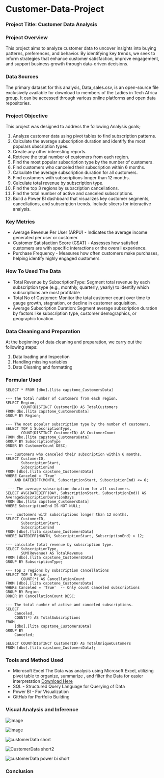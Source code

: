 # Customer-Data-Project
### Project Title: Customer Data Analysis
### Project Overview
This project aims to analyze customer data to uncover insights into buying patterns, preferences, and behavior. By identifying key trends, we seek to inform strategies that enhance customer satisfaction, improve engagement, and support business growth through data-driven decisions.

### Data Sources
The primary dataset for this analysis, Data_sales.csv, is an open-source file exclusively available for download to members of the Ladies in Tech Africa group. It can be accessed through various online platforms and open data repositories.

### Project Objective
This project was designed to address the following Analysis goals;
1. Analyze customer data using pivot tables to find subscription patterns.
2. Calculate the average subscription duration and identify the most populars ubscription types.
3. Create any other interesting reports.
4. Retrieve the total number of customers from each region.
5. Find the most popular subscription type by the number of customers.
6. Find customers who canceled their subscription within 6 months.
7. Calculate the average subscription duration for all customers.
8. Find customers with subscriptions longer than 12 months.
9. Calculate total revenue by subscription type.
10. Find the top 3 regions by subscription cancellations.
11. Find the total number of active and canceled subscriptions.
12. Build a Power BI dashboard that visualizes key customer segments, cancellations, and subscription trends. Include slicers for interactive analysis.

### Key Metrics
- Average Revenue Per User (ARPU) - Indicates the average income generated per user or customer.
- Customer Satisfaction Score (CSAT) - Assesses how satisfied customers are with specific interactions or the overall experience.
- Purchase Frequency - Measures how often customers make purchases, helping identify highly engaged customers.

### How To Used The Data
- Total Revenue by SubscriptionType: Segment total revenue by each subscription type (e.g., monthly, quarterly, yearly) to identify which subscriptions are most profitable
- Total No of Customer: Monitor the total customer count over time to gauge growth, stagnation, or decline in customer acquisition.
- Average Subscription Duration: Segment average subscription duration by factors like subscription type, customer demographics, or geographic location.

### Data Cleaning and Preparation
At the beginning of data cleaning and preparation, we carry out the following steps:
1. Data loading and Inspection
2. Handling missing variables
3. Data Cleaning and formatting

### Formular Used
```
SELECT * FROM [dbo].[lita capstone_CustomersData]

--- The total number of customers from each region.
SELECT Region, 
       COUNT(DISTINCT CustomerID) AS TotalCustomers
FROM dbo.[lita capstone_CustomersData]
GROUP BY Region;

--- The most popular subscription type by the number of customers.
SELECT TOP 1 SubscriptionType, 
       COUNT(DISTINCT CustomerID) AS CustomerCount
FROM dbo.[lita capstone_CustomersData]
GROUP BY SubscriptionType
ORDER BY CustomerCount DESC;

--- customers who canceled their subscription within 6 months.
SELECT CustomerID, 
       SubscriptionStart, 
       SubscriptionEnd
FROM [dbo].[lita capstone_CustomersData]
WHERE Canceled = 'True' 
	AND DATEDIFF(MONTH, SubscriptionStart, SubscriptionEnd) <= 6;
	
 --- The average subscription duration for all customers.
SELECT AVG(DATEDIFF(DAY, SubscriptionStart, SubscriptionEnd)) AS AverageSubscriptionDurationDays
FROM dbo.[lita capstone_CustomersData]
WHERE SubscriptionEnd IS NOT NULL;

---  customers with subscriptions longer than 12 months.
SELECT CustomerID, 
       SubscriptionStart, 
       SubscriptionEnd
FROM [dbo].[lita capstone_CustomersData]
WHERE DATEDIFF(MONTH, SubscriptionStart, SubscriptionEnd) > 12;

--- calculate total revenue by subscription type. 
SELECT SubscriptionType, 
       SUM(Revenue) AS TotalRevenue
FROM [dbo].[lita capstone_CustomersData]
GROUP BY SubscriptionType;

--- Top 3 regions by subscription cancellations
SELECT TOP 3 Region, 
       COUNT(*) AS CancellationCount
FROM [dbo].[lita capstone_CustomersData]
WHERE Canceled = 'True'  -- Only count canceled subscriptions
GROUP BY Region
ORDER BY CancellationCount DESC;

--- The total number of active and canceled subscriptions.
SELECT 
    Canceled, 
    COUNT(*) AS TotalSubscriptions
FROM 
    [dbo].[lita capstone_CustomersData]
GROUP BY 
    Canceled;

SELECT COUNT(DISTINCT CustomerID) AS TotalUniqueCustomers
FROM [dbo].[lita capstone_CustomersData];
```

### Tools and Method Used
- Microsoft Excel  The Data was analysis using Microsoft Excel, utilizing pivot table to organize, summarize , and filter the Data for easier interpretation [Download Here](https://canvas.instructure.com/courses/10186984/files/folder/Capstone%20Project)
- SQL - Structured Query Language for Querying of Data
- Power BI - For Visualization
- GitHub for Portfolio Building


### Visual Analysis and Inference

![image](https://github.com/user-attachments/assets/79135e89-1db4-4398-bf0c-aed02bf0bc0c)

![image](https://github.com/user-attachments/assets/dad4416b-e7ff-4a79-b25c-1c247bff0949)

![customerData short](https://github.com/user-attachments/assets/cee8bdda-c0f2-45b2-b41d-6287c6f77fde)

![CustomerData short2](https://github.com/user-attachments/assets/a9b40e14-67be-403e-a3d0-36d883a51369)

![customerData power bi short](https://github.com/user-attachments/assets/755becfc-baf4-4171-a8c7-71d0de6779ec)

### Conclusion
